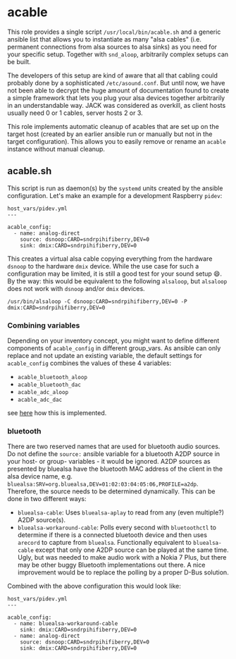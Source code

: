 # acable

This role provides a single script `/usr/local/bin/acable.sh` and a generic ansible list that allows
you to instantiate as many "alsa cables" (i.e. permanent connections from alsa sources to alsa sinks) as you need 
for your specific setup.  Together with `snd_aloop`, arbitrarily complex setups can be built. 

The developers of this setup are kind of aware that all that cabling could probably done by a sophisticated 
`/etc/asound.conf`. But until now, we have not been able to decrypt the huge amount of documentation found to create
a simple framework that lets you plug your alsa devices together arbitrarily in an understandable way. JACK
was considered as overkill, as client hosts usually need 0 or 1 cables, server hosts 2 or 3.

This role implements automatic cleanup of acables that are set up on the target host (created by an earlier 
ansible run or manually but not in the target configuration). This allows you to easily remove or rename an
`acable` instance without manual cleanup.

## acable.sh

This script is run as daemon(s) by the `systemd` units created by the ansible configuration. Let's make an 
example for a development Raspberry `pidev`:

~~~
host_vars/pidev.yml
---

acable_config:
  - name: analog-direct
    source: dsnoop:CARD=sndrpihifiberry,DEV=0
    sink: dmix:CARD=sndrpihifiberry,DEV=0

~~~

This creates a virtual alsa cable copying everything from the hardware `dsnoop` to the hardware `dmix` device. While
the use case for such a configuration may be limited, it is still a good test for your sound setup :smile:. By the 
way: this would be equivalent to the following `alsaloop`, but `alsaloop` does not work with `dsnoop` and/or `dmix` 
devices.

~~~
/usr/bin/alsaloop -C dsnoop:CARD=sndrpihifiberry,DEV=0 -P dmix:CARD=sndrpihifiberry,DEV=0
~~~

### Combining variables

Depending on your inventory concept, you might want to define different components of `acable_config` in different group_vars. As ansible can only replace and not update an existing variable, the default settings for `acable_config` combines the values of these 4 variables:

* `acable_bluetooth_aloop`
* `acable_bluetooth_dac`
* `acable_adc_aloop`
* `acable_adc_dac`

see [here](defaults/main.yml) how this is implemented.

### bluetooth

There are two reserved names that are used for bluetooth audio sources. Do not define the `source:` ansible variable for a bluetooth A2DP source in your host- or group- variables - it would be ignored. A2DP sources as presented by bluealsa have the bluetooth MAC address of the client in the alsa device name, e.g. `bluealsa:SRV=org.bluealsa,DEV=01:02:03:04:05:06,PROFILE=a2dp`. Therefore, the source needs to be determined dynamically. This can be done in two different ways:

* `bluealsa-cable`: Uses `bluealsa-aplay` to read from any (even multiple?) A2DP source(s).
* `bluealsa-workaround-cable`: Polls every second with `bluetoothctl` to determine if there is a connected bluetooth device and then uses `arecord` to capture from `bluealsa`. Functionally equivalent to `bluealsa-cable` except that only one A2DP source can be played at the same time. Ugly, but was needed to make audio work with a Nokia 7 Plus, but there may be other buggy Bluetooth implementations out there. A nice improvement would be to replace the polling by a proper D-Bus solution.

Combined with the above configuration this would look like: 

~~~
host_vars/pidev.yml
---

acable_config:
  - name: bluealsa-workaround-cable
    sink: dmix:CARD=sndrpihifiberry,DEV=0
  - name: analog-direct
    source: dsnoop:CARD=sndrpihifiberry,DEV=0
    sink: dmix:CARD=sndrpihifiberry,DEV=0
~~~
